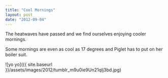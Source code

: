 ```yaml
---
title: "Cool Mornings"
layout: post
date: "2012-09-04"
---
```


The heatwaves have passed and we find ourselves enjoying cooler mornings.

Some mornings are even as cool as 17 degrees and Piglet has to put on her boiler suit.

![yo yo]({{ site.baseurl }}/assets/images/2012/tumblr_m9u0ie9Un21qlj3bd.jpg)
